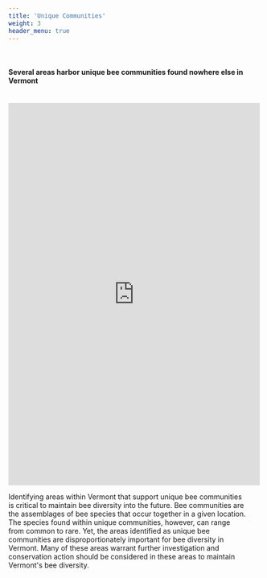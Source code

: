 ```yaml
---
title: 'Unique Communities'
weight: 3
header_menu: true
---
```

<br>
<div class="lead"><h4>
Several areas harbor unique bee communities found nowhere else in Vermont
</h4>
</div>

<br>

<div class="row">

<div class="col-lg-6 h_iframe">
<iframe style="height:760px;max-width:750px;min-width:500px;" src="https://missions.vtatlasoflife.org/Uniq_Comm_Leaflet.html" frameBorder="0" allowtransparency="true">
</iframe>
</div>

<!-- onload='javascript:(function(o){o.style.height=o.contentWindow.document.body.scrollHeight+"px";}(this));' -->

<div class="col-lg-6">
<p style="padding-right:30px">
Identifying areas within Vermont that support unique bee communities is critical to maintain bee diversity into the future. Bee communities are the assemblages of bee species that occur together in a given location. The species found within unique communities, however, can range from common to rare. Yet, the areas identified as unique bee communities are disproportionately important for bee diversity in Vermont. Many of these areas warrant further investigation and conservation action should be considered in these areas to maintain Vermont's bee diversity.
</p>
</div>

</div>
